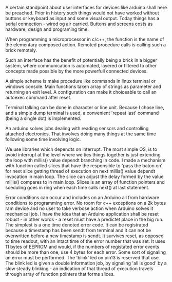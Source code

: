 A certain standpoint about user interfaces for devices like arduino shall here be preached. Prior in history such things would not have worked without buttons or keyboard as input and some visual output. Today things has a serial connection - wired og air carried. Buttons and screens costs as hardware, design and programing time.


When programming a microprocessor in c/c++, the function is the name of the elementary composed action. Remoted procedure calls is calling such a brick remotely.


Such an interface has the benefit of potentially being a brick in a bigger system, where communication is automated, layered or filtered to other concepts made possible by the more powerfull connected devices.


A simple scheme is make procedure like commands in linux terminal or windows console. Main functions taken array of strings as parameter and returning an exit level. A configuration can make it choiceable to call an autoexec command after reset.


Terminal talking can be done in character or line unit. Because I chose line, and a simple dump terminal is used, a convenient 'repeat last' command (being a single dot) is implemented.


An arduino solves jobs dealing with reading sensors and controlling attached electronics. That involves doing many things at the same time following some time involving logic.


We use libraries which dependts on interrupt. The most simple OS, is to avoid interrupt at the level where we ties things together is just extending the loop with millis() value dependt branching in code. I made a mechanism with function called slices that have the responsible to 'pass the baton on' for next slice getting thread of execution on next millis() value dependt invocation in main loop. The slice can adjust the delay formed by the value millis() compares to in main loop. Slices is an array of function pointers and sceduling goes in ring when each time calls next() at last statement.


Error conditions can occur and includes on an Arduino all from hardware conditions to programming error. No room for c++ exceptions on a 2k bytes ram device and no user to take verbose action when Arduino solves it mechanical job.
I have the idea that an Arduino application shall be reset robust - in other words - a reset must have a predictet place in the big run.
The simplest is a one time denoted error code. It can be registrated because a timestamp has been sendt from terminal and it can not be overwritten before a new timestamp is sendt. It survives reset, as opposed to time readout, with an intact time of the error number that was set. It uses 11 bytes of EEPROM and would, if the numbers of registated error events should be more than one, use 4 bytes for each error.
Some sort of signaling an error must be performed. The 'blink' led on pin13 is reserved that use. The blink led is given a double information job, by signaling 'all is good' by a slow steady blinking - an indication of that thread of execution travels through array of function pointers that forms slices.     

